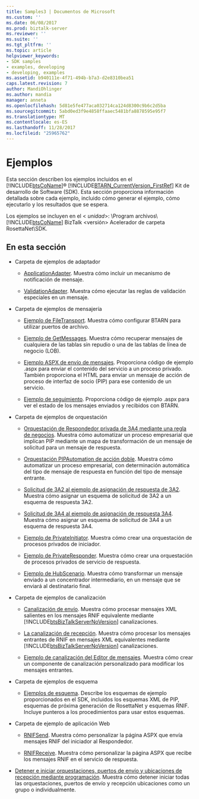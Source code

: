 ```yaml
---
title: Samples3 | Documentos de Microsoft
ms.custom: ''
ms.date: 06/08/2017
ms.prod: biztalk-server
ms.reviewer: ''
ms.suite: ''
ms.tgt_pltfrm: ''
ms.topic: article
helpviewer_keywords:
- SDK samples
- examples, developing
- developing, examples
ms.assetid: b940111e-4f71-494b-b7a3-d2e8310bea51
caps.latest.revision: 7
author: MandiOhlinger
ms.author: mandia
manager: anneta
ms.openlocfilehash: 5d81e5fe477aca032714ca124d8300c9b6c2d5ba
ms.sourcegitcommit: 5abd0ed3f9e4858ffaaec5481bfa8878595e95f7
ms.translationtype: MT
ms.contentlocale: es-ES
ms.lasthandoff: 11/28/2017
ms.locfileid: "25965762"
---
```

# <a name="samples"></a>Ejemplos
Esta sección describen los ejemplos incluidos en el [!INCLUDE[btsCoName](../../includes/btsconame-md.md)]® [!INCLUDE[BTARN_CurrentVersion_FirstRef](../../includes/btarn-currentversion-firstref-md.md)] Kit de desarrollo de Software (SDK). Esta sección proporciona información detallada sobre cada ejemplo, incluido cómo generar el ejemplo, cómo ejecutarlo y los resultados que se espera.  
  
 Los ejemplos se incluyen en el \< *unidad*\>: \Program archivos\\ [!INCLUDE[btsCoName](../../includes/btsconame-md.md)] BizTalk \<versión\> Acelerador de carpeta RosettaNet\SDK\.  
  
## <a name="in-this-section"></a>En esta sección  
  
-   Carpeta de ejemplos de adaptador  
  
    -   [ApplicationAdapter](../../adapters-and-accelerators/accelerator-rosettanet/applicationadapter.md). Muestra cómo incluir un mecanismo de notificación de mensaje.  
  
    -   [ValidationAdapter](../../adapters-and-accelerators/accelerator-rosettanet/validationadapter.md). Muestra cómo ejecutar las reglas de validación especiales en un mensaje.  
  
-   Carpeta de ejemplos de mensajería  
  
    -   [Ejemplo de FileTransport](../../adapters-and-accelerators/accelerator-rosettanet/filetransport-sample.md). Muestra cómo configurar BTARN para utilizar puertos de archivo.  
  
    -   [Ejemplo de GetMessages](../../adapters-and-accelerators/accelerator-rosettanet/getmessages-sample.md). Muestra cómo recuperar mensajes de cualquiera de las tablas sin repudio o una de las tablas de línea de negocio (LOB).  
  
    -   [Ejemplo ASPX de envío de mensajes](../../adapters-and-accelerators/accelerator-rosettanet/message-submission-aspx-sample.md). Proporciona código de ejemplo .aspx para enviar el contenido del servicio a un proceso privado. También proporciona el HTML para enviar un mensaje de acción de proceso de interfaz de socio (PIP) para ese contenido de un servicio.  
  
    -   [Ejemplo de seguimiento](../../adapters-and-accelerators/accelerator-rosettanet/tracking-sample.md). Proporciona código de ejemplo .aspx para ver el estado de los mensajes enviados y recibidos con BTARN.  
  
-   Carpeta de ejemplos de orquestación  
  
    -   [Orquestación de Respondedor privada de 3A4 mediante una regla de negocios](../../adapters-and-accelerators/accelerator-rosettanet/3a4-private-responder-orchestration-using-a-business-rule.md). Muestra cómo automatizar un proceso empresarial que implican PIP mediante un mapa de transformación de un mensaje de solicitud para un mensaje de respuesta.  
  
    -   [Orquestación PIPAutomation de acción doble](../../adapters-and-accelerators/accelerator-rosettanet/double-action-pipautomation-orchestration.md). Muestra cómo automatizar un proceso empresarial, con determinación automática del tipo de mensaje de respuesta en función del tipo de mensaje entrante.  
  
    -   [Solicitud de 3A2 al ejemplo de asignación de respuesta de 3A2](../../adapters-and-accelerators/accelerator-rosettanet/3a2-request-to-3a2-response-map-sample.md). Muestra cómo asignar un esquema de solicitud de 3A2 a un esquema de respuesta 3A2.  
  
    -   [Solicitud de 3A4 al ejemplo de asignación de respuesta 3A4](../../adapters-and-accelerators/accelerator-rosettanet/3a4-request-to-3a4-response-map-sample.md). Muestra cómo asignar un esquema de solicitud de 3A4 a un esquema de respuesta 3A4.  
  
    -   [Ejemplo de PrivateInitiator](../../adapters-and-accelerators/accelerator-rosettanet/privateinitiator-sample.md). Muestra cómo crear una orquestación de procesos privados de iniciador.  
  
    -   [Ejemplo de PrivateResponder](../../adapters-and-accelerators/accelerator-rosettanet/privateresponder-sample.md). Muestra cómo crear una orquestación de procesos privados de servicio de respuesta.  
  
    -   [Ejemplo de HubScenario](../../adapters-and-accelerators/accelerator-rosettanet/hubscenario-sample.md). Muestra cómo transformar un mensaje enviado a un concentrador intermediario, en un mensaje que se enviará al destinatario final.  
  
-   Carpeta de ejemplos de canalización  
  
    -   [Canalización de envío](../../adapters-and-accelerators/accelerator-rosettanet/send-pipeline.md). Muestra cómo procesar mensajes XML salientes en los mensajes RNIF equivalente mediante [!INCLUDE[btsBizTalkServerNoVersion](../../includes/btsbiztalkservernoversion-md.md)] canalizaciones.  
  
    -   [La canalización de recepción](../../adapters-and-accelerators/accelerator-rosettanet/receive-pipeline.md). Muestra cómo procesar los mensajes entrantes de RNIF en mensajes XML equivalentes mediante [!INCLUDE[btsBizTalkServerNoVersion](../../includes/btsbiztalkservernoversion-md.md)] canalizaciones.  
  
    -   [Ejemplo de canalización del Editor de mensajes](../../adapters-and-accelerators/accelerator-rosettanet/message-editor-pipeline-sample.md). Muestra cómo crear un componente de canalización personalizado para modificar los mensajes entrantes.  
  
-   Carpeta de ejemplos de esquema  
  
    -   [Ejemplos de esquema](../../adapters-and-accelerators/accelerator-rosettanet/schema-samples.md). Describe los esquemas de ejemplo proporcionados en el SDK, incluidos los esquemas XML de PIP, esquemas de próxima generación de RosettaNet y esquemas RNIF. Incluye punteros a los procedimientos para usar estos esquemas.  
  
-   Carpeta de ejemplo de aplicación Web  
  
    -   [RNIFSend](../../adapters-and-accelerators/accelerator-rosettanet/rnifsend.md). Muestra cómo personalizar la página ASPX que envía mensajes RNIF del iniciador al Respondedor.  
  
    -   [RNIFReceive](../../adapters-and-accelerators/accelerator-rosettanet/rnifreceive.md). Muestra cómo personalizar la página ASPX que recibe los mensajes RNIF en el servicio de respuesta.  
  
-   [Detener e iniciar orquestaciones, puertos de envío y ubicaciones de recepción mediante programación](../../adapters-and-accelerators/accelerator-rosettanet/code-to-stop-and-start-orchestrations-send-ports-and-receive-locations.md). Muestra cómo detener iniciar todas las orquestaciones, puertos de envío y recepción ubicaciones como un grupo o individualmente.